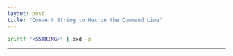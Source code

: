 ```yaml
---
layout: post
title: "Convert String to Hex on the Command Line"
---
```


```bash
printf "<$STRING>" | xxd -p
```

---

